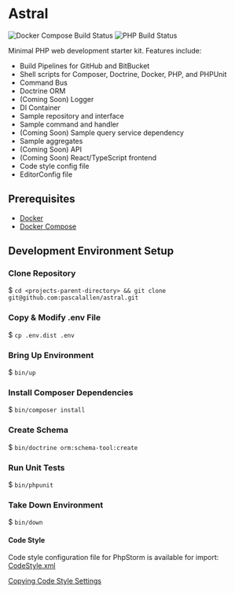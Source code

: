 # Astral

![Docker Compose Build Status](https://github.com/pascalallen/Astral/workflows/Docker%20Compose/badge.svg)
![PHP Build Status](https://github.com/pascalallen/Astral/workflows/PHP/badge.svg)

Minimal PHP web development starter kit. Features include:

- Build Pipelines for GitHub and BitBucket
- Shell scripts for Composer, Doctrine, Docker, PHP, and PHPUnit
- Command Bus
- Doctrine ORM
- (Coming Soon) Logger
- DI Container
- Sample repository and interface
- Sample command and handler
- (Coming Soon) Sample query service dependency
- Sample aggregates
- (Coming Soon) API
- (Coming Soon) React/TypeScript frontend
- Code style config file
- EditorConfig file

## Prerequisites

- [Docker](https://www.docker.com/)
- [Docker Compose](https://docs.docker.com/compose/)

## Development Environment Setup

### Clone Repository

$ `cd <projects-parent-directory> && git clone git@github.com:pascalallen/astral.git`

### Copy & Modify .env File

$ `cp .env.dist .env`

### Bring Up Environment

$ `bin/up`

### Install Composer Dependencies

$ `bin/composer install`

### Create Schema

$ `bin/doctrine orm:schema-tool:create`

### Run Unit Tests

$ `bin/phpunit`

### Take Down Environment

$ `bin/down`

#### Code Style

Code style configuration file for PhpStorm is available for import: [CodeStyle.xml](etc/build/CodeStyle.xml)

[Copying Code Style Settings](https://www.jetbrains.com/help/phpstorm/copying-code-style-settings.html)
